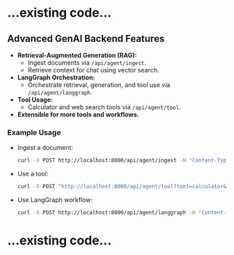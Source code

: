 # ...existing code...

## Advanced GenAI Backend Features

- **Retrieval-Augmented Generation (RAG):**
  - Ingest documents via `/api/agent/ingest`.
  - Retrieve context for chat using vector search.
- **LangGraph Orchestration:**
  - Orchestrate retrieval, generation, and tool use via `/api/agent/langgraph`.
- **Tool Usage:**
  - Calculator and web search tools via `/api/agent/tool`.
- **Extensible for more tools and workflows.**

### Example Usage

- Ingest a document:
  ```bash
  curl -X POST http://localhost:8000/api/agent/ingest -H "Content-Type: application/json" -d '{"text": "Your document text here."}'
  ```
- Use a tool:
  ```bash
  curl -X POST "http://localhost:8000/api/agent/tool?tool=calculator&input=2*3+5"
  ```
- Use LangGraph workflow:
  ```bash
  curl -X POST http://localhost:8000/api/agent/langgraph -H "Content-Type: application/json" -d '{"message": "What is the sum of 2 and 3?", "history": []}'
  ```
# ...existing code...